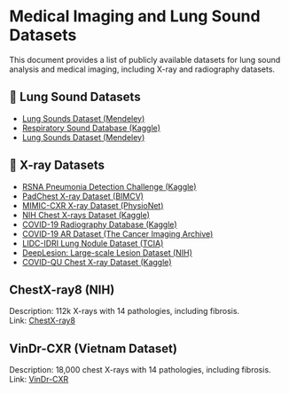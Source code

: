 # Medical Imaging and Lung Sound Datasets

This document provides a list of publicly available datasets for lung sound analysis and medical imaging, including X-ray and radiography datasets.

## 📌 Lung Sound Datasets
- [Lung Sounds Dataset (Mendeley)](https://data.mendeley.com/datasets/fr7zvy8j5s/1)
- [Respiratory Sound Database (Kaggle)](https://www.kaggle.com/datasets/vbookshelf/respiratory-sound-database?utm_source=chatgpt.com)
- [Lung Sounds Dataset (Mendeley)](https://data.mendeley.com/datasets/jwyy9np4gv/3)

## 🩻 X-ray  Datasets
- [RSNA Pneumonia Detection Challenge (Kaggle)](https://www.kaggle.com/competitions/rsna-pneumonia-detection-challenge/data)
- [PadChest X-ray Dataset (BIMCV)](https://bimcv.cipf.es/bimcv-projects/padchest/)
- [MIMIC-CXR X-ray Dataset (PhysioNet)](https://physionet.org/content/mimic-cxr-jpg/2.0.0/)
- [NIH Chest X-rays Dataset (Kaggle)](https://www.kaggle.com/datasets/nih-chest-xrays/data?resource=download)
- [COVID-19 Radiography Database (Kaggle)](https://www.kaggle.com/datasets/tawsifurrahman/covid19-radiography-database)
- [COVID-19 AR Dataset (The Cancer Imaging Archive)](https://www.cancerimagingarchive.net/collection/covid-19-ar)
- [LIDC-IDRI Lung Nodule Dataset (TCIA)](https://wiki.cancerimagingarchive.net/display/Public/LIDC-IDRI)
- [DeepLesion: Large-scale Lesion Dataset (NIH)](https://nihcc.app.box.com/v/DeepLesion)
- [COVID-QU Chest X-ray Dataset (Kaggle)](https://www.kaggle.com/datasets/anasmohammedtahir/covidqu)


<!-- ## 1. RICORD-1A (COVID-19 + Fibrosis)
Description: CT scans of COVID-19 patients, some with fibrosis-like patterns.  
Link: <a href="https://www.cancerimagingarchive.net/collection/covid-19-ar" target="_blank">RICORD-1A</a> -->

<!-- ## 2. LIDC-IDRI (Lung Image Database Consortium)
Description: CT scans with annotations for nodules, fibrosis, and other lung pathologies.  
Link: <a href="https://wiki.cancerimagingarchive.net/display/Public/LIDC-IDRI" target="_blank">LIDC-IDRI</a> -->

##  ChestX-ray8 (NIH)
Description: 112k X-rays with 14 pathologies, including fibrosis.  
Link: <a href="https://nihcc.app.box.com/v/ChestXray-NIHCC" target="_blank">ChestX-ray8</a>

##  VinDr-CXR (Vietnam Dataset)
Description: 18,000 chest X-rays with 14 pathologies, including fibrosis.  
Link: <a href="https://vindr.ai/datasets/cxr" target="_blank">VinDr-CXR</a>

<!-- ## 5. MIMIC-CXR (Massachusetts Institute of Technology)
Description: 377k chest X-rays with free-text radiology reports.  
Link: <a href="https://physionet.org/content/mimic-cxr-jpg/2.0.0/" target="_blank">MIMIC-CXR</a> -->

<!-- ## 6. DeepLesion (NIH)
Description: CT scans with annotations for lesions, including fibrosis.  
Link: <a href="https://nihcc.app.box.com/v/DeepLesion" target="_blank">DeepLesion</a> -->

<!-- ## 7. COVID-19 Radiography Dataset
Description: Includes images for lung fibrosis caused by COVID-19.  
Links: 
- <a href="https://www.kaggle.com/datasets/tawsifurrahman/covid19-radiography-database" target="_blank">COVID-19 Radiography Database</a>
- <a href="https://www.kaggle.com/datasets/anasmohammedtahir/covidqu" target="_blank">COVIDQU</a> -->
